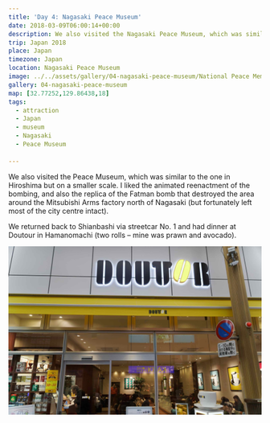 ```yaml
---
title: 'Day 4: Nagasaki Peace Museum'
date: 2018-03-09T06:00:14+00:00
description: We also visited the Nagasaki Peace Museum, which was similar to the one in Hiroshima but on a smaller scale.
trip: Japan 2018
place: Japan
timezone: Japan
location: Nagasaki Peace Museum
image: ../../assets/gallery/04-nagasaki-peace-museum/National Peace Memorial Hall (1).jpeg
gallery: 04-nagasaki-peace-museum
map: [32.77252,129.86438,18]
tags:
  - attraction
  - Japan
  - museum
  - Nagasaki
  - Peace Museum

---
```

We also visited the Peace Museum, which was similar to the one in Hiroshima but on a smaller scale. I liked the animated reenactment of the bombing, and also the replica of the Fatman bomb that destroyed the area around the Mitsubishi Arms factory north of Nagasaki (but fortunately left most of the city centre intact).

We returned back to Shianbashi via streetcar No. 1 and had dinner at Doutour in Hamanomachi (two rolls &#8211; mine was prawn and avocado).

![Doutour](../../assets/gallery/04-nagasaki-peace-museum/Doutour.jpeg)
